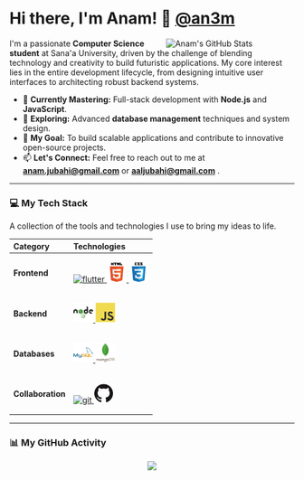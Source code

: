 # Hi there, I'm Anam! 👋 [@an3m](https://github.com/an3m)

<a href="https://github.com/an3m">
<img align="right" width="45%" src="https://github-readme-stats.vercel.app/api?username=an3m&show_icons=true&count_private=true&theme=transparent&hide_border=true&title_color=00BFFF&icon_color=00BFFF&text_color=c9d1d9&bg_color=0d1117&cache_seconds=900" 
 alt="Anam's GitHub Stats" />
</a>

I'm a passionate **Computer Science student** at Sana'a University, driven by the challenge of blending technology and creativity to build futuristic applications. My core interest lies in the entire development lifecycle, from designing intuitive user interfaces to architecting robust backend systems.

- 🌱 **Currently Mastering:** Full-stack development with **Node.js** and **JavaScript**.
- 🔭 **Exploring:** Advanced **database management** techniques and system design.
- 🎯 **My Goal:** To build scalable applications and contribute to innovative open-source projects.
- 📫 **Let's Connect:** Feel free to reach out to me at **anam.jubahi@gmail.com** or **aaljubahi@gmail.com** .

---

### 💻 My Tech Stack

A collection of the tools and technologies I use to bring my ideas to life.

| Category | Technologies |
| :--- | :--- |
| **Frontend** | <p align="left"> <a href="https://flutter.dev" target="_blank" rel="noreferrer"> <img src="https://www.vectorlogo.zone/logos/flutterio/flutterio-icon.svg" alt="flutter" width="35" height="35"/> </a> <a href="https://www.w3.org/html/" target="_blank" rel="noreferrer"> <img src="https://raw.githubusercontent.com/devicons/devicon/master/icons/html5/html5-original-wordmark.svg" alt="html5" width="35" height="35"/> </a> <a href="https://www.w3schools.com/css/" target="_blank" rel="noreferrer"> <img src="https://raw.githubusercontent.com/devicons/devicon/master/icons/css3/css3-original-wordmark.svg" alt="css3" width="35" height="35"/> </a> </p> |
| **Backend** | <p align="left"> <a href="https://nodejs.org" target="_blank" rel="noreferrer"> <img src="https://raw.githubusercontent.com/devicons/devicon/master/icons/nodejs/nodejs-original-wordmark.svg" alt="nodejs" width="35" height="35"/> </a> <a href="https://developer.mozilla.org/en-US/docs/Web/JavaScript" target="_blank" rel="noreferrer"> <img src="https://raw.githubusercontent.com/devicons/devicon/master/icons/javascript/javascript-original.svg" alt="javascript" width="35" height="35"/> </a> </p> |
| **Databases** | <p align="left"> <a href="https://www.mysql.com/" target="_blank" rel="noreferrer"> <img src="https://raw.githubusercontent.com/devicons/devicon/master/icons/mysql/mysql-original-wordmark.svg" alt="mysql" width="35" height="35"/> </a> <a href="https://www.mongodb.com/" target="_blank" rel="noreferrer"> <img src="https://raw.githubusercontent.com/devicons/devicon/master/icons/mongodb/mongodb-original-wordmark.svg" alt="mongodb" width="35" height="35"/> </a> </p>|
| **Collaboration** | <p align="left"> <a href="https://git-scm.com/" target="_blank" rel="noreferrer"> <img src="https://www.vectorlogo.zone/logos/git-scm/git-scm-icon.svg" alt="git" width="35" height="35"/> </a> <a href="https://github.com/" target="_blank" rel="noreferrer"> <img src="https://raw.githubusercontent.com/devicons/devicon/master/icons/github/github-original.svg" alt="github" width="35" height="35"/> </a> </p>|

---

### 📊 My GitHub Activity

<p align="center">
<img src="https://github-readme-stats.vercel.app/api/top-langs/?username=an3m&layout=compact&count_private=true&theme=vision-friendly-dark&hide_border=true" />
</p>
